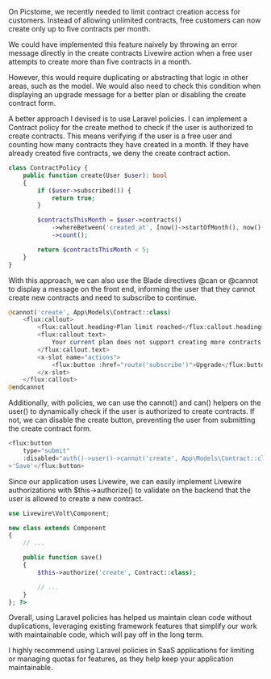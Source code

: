 On Picstome, we recently needed to limit contract creation access for customers. Instead of allowing unlimited contracts, free customers can now create only up to five contracts per month.

We could have implemented this feature naively by throwing an error message directly in the create contracts Livewire action when a free user attempts to create more than five contracts in a month.

However, this would require duplicating or abstracting that logic in other areas, such as the model. We would also need to check this condition when displaying an upgrade message for a better plan or disabling the create contract form.

A better approach I devised is to use Laravel policies. I can implement a Contract policy for the create method to check if the user is authorized to create contracts. This means verifying if the user is a free user and counting how many contracts they have created in a month. If they have already created five contracts, we deny the create contract action.

```php
class ContractPolicy {
    public function create(User $user): bool
    {
        if ($user->subscribed()) {
            return true;
        }

        $contractsThisMonth = $user->contracts()
            ->whereBetween('created_at', [now()->startOfMonth(), now()->endOfMonth()])
            ->count();

        return $contractsThisMonth < 5;
    }
}
```

With this approach, we can also use the Blade directives @can or @cannot to display a message on the front end, informing the user that they cannot create new contracts and need to subscribe to continue.

```php
@cannot('create', App\Models\Contract::class)
    <flux:callout>
        <flux:callout.heading>Plan limit reached</flux:callout.heading>
        <flux:callout.text>
            Your current plan does not support creating more contracts. Upgrade your plan to create additional contracts.
        </flux:callout.text>
        <x-slot name="actions">
            <flux:button :href="route('subscribe')">Upgrade</flux:button>
        </x-slot>
    </flux:callout>
@endcannot
```

Additionally, with policies, we can use the cannot() and can() helpers on the user() to dynamically check if the user is authorized to create contracts. If not, we can disable the create button, preventing the user from submitting the create contract form.

```php
<flux:button
    type="submit"
    :disabled="auth()->user()->cannot('create', App\Models\Contract::class)"
>'Save'</flux:button>
```

Since our application uses Livewire, we can easily implement Livewire authorizations with $this->authorize() to validate on the backend that the user is allowed to create a new contract.

```php
use Livewire\Volt\Component;

new class extends Component
{
    // ...

    public function save()
    {
        $this->authorize('create', Contract::class);

        // ...
    }
}; ?>
```

Overall, using Laravel policies has helped us maintain clean code without duplications, leveraging existing framework features that simplify our work with maintainable code, which will pay off in the long term.

I highly recommend using Laravel policies in SaaS applications for limiting or managing quotas for features, as they help keep your application maintainable.
